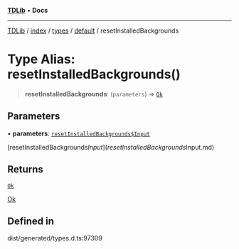 [**TDLib**](../../../../../../README.md) • **Docs**

***

[TDLib](../../../../../../modules.md) / [index](../../../../../README.md) / [types](../../../README.md) / [default](../README.md) / resetInstalledBackgrounds

# Type Alias: resetInstalledBackgrounds()

> **resetInstalledBackgrounds**: (`parameters`) => [`Ok`](Ok.md)

## Parameters

• **parameters**: [`resetInstalledBackgrounds$Input`](resetInstalledBackgrounds$Input.md)

[resetInstalledBackgrounds$Input](resetInstalledBackgrounds$Input.md)

## Returns

[`Ok`](Ok.md)

[Ok](Ok.md)

## Defined in

dist/generated/types.d.ts:97309
